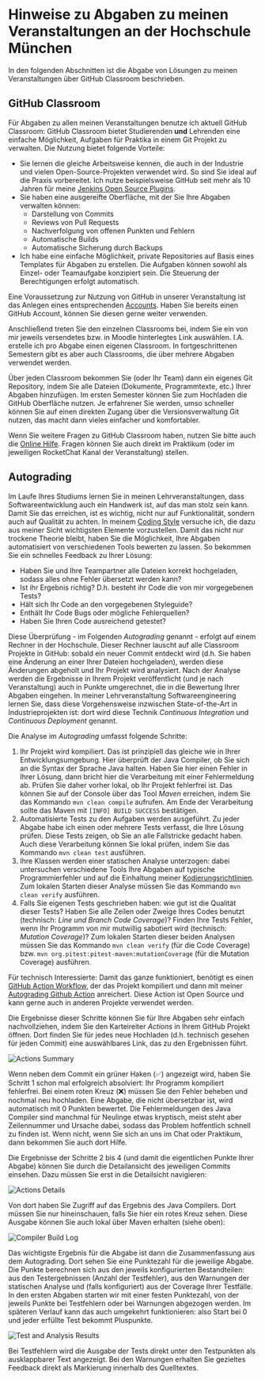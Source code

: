 # Hinweise zu Abgaben zu meinen Veranstaltungen an der Hochschule München

In den folgenden Abschnitten ist die Abgabe von Lösungen zu meinen Veranstaltungen über GitHub Classroom beschrieben.

## GitHub Classroom

Für Abgaben zu allen meinen Veranstaltungen benutze ich aktuell GitHub Classroom: GitHub Classroom bietet Studierenden **und** Lehrenden eine einfache Möglichkeit, Aufgaben für Praktika in einem Git Projekt zu verwalten. Die Nutzung bietet folgende Vorteile:
- Sie lernen die gleiche Arbeitsweise kennen, die auch in der Industrie und vielen Open-Source-Projekten verwendet wird. So sind Sie ideal auf die Praxis vorbereitet. Ich nutze beispielsweise GitHub seit mehr als 10 Jahren für meine [Jenkins Open Source Plugins](https://plugins.jenkins.io/ui/search?query=uhafner).
- Sie haben eine ausgereifte Oberfläche, mit der Sie Ihre Abgaben verwalten können:
    - Darstellung von Commits
    - Reviews von Pull Requests
    - Nachverfolgung von offenen Punkten und Fehlern
    - Automatische Builds
    - Automatische Sicherung durch Backups
- Ich habe eine einfache Möglichkeit, private Repositories auf Basis eines Templates für Abgaben zu erstellen. Die Aufgaben können sowohl als Einzel- oder Teamaufgabe konzipiert sein. Die Steuerung der Berechtigungen erfolgt automatisch.

Eine Voraussetzung zur Nutzung von GitHub in unserer Veranstaltung ist das Anlegen eines entsprechenden [Accounts](https://github.com/signup?source=login). Haben Sie bereits einen GitHub Account, können Sie diesen gerne weiter verwenden. 

Anschließend treten Sie den einzelnen Classrooms bei, indem Sie ein von mir jeweils versendetes bzw. in Moodle hinterlegtes Link auswählen. I.A. erstelle ich pro Abgabe einen eigenen Classroom. In fortgeschrittenen Semestern gibt es aber auch Classrooms, die über mehrere Abgaben verwendet werden.

Über jeden Classroom bekommen Sie (oder Ihr Team) dann ein eigenes Git Repository, indem Sie alle Dateien (Dokumente, Programmtexte, etc.) Ihrer Abgaben hinzufügen. Im ersten Semester können Sie zum Hochladen die GitHub Oberfläche nutzen. Je erfahrener Sie werden, umso schneller können Sie auf einen direkten Zugang über die Versionsverwaltung Git nutzen, das macht dann vieles einfacher und komfortabler.  

Wenn Sie weitere Fragen zu GitHub Classroom haben, nutzen Sie bitte auch die [Online Hilfe](https://classroom.github.com/help). Fragen können Sie auch direkt im Praktikum (oder im jeweiligen RocketChat Kanal der Veranstaltung) stellen.

## Autograding

Im Laufe Ihres Studiums lernen Sie in meinen Lehrveranstaltungen, dass Softwareentwicklung auch ein Handwerk ist, auf das man stolz sein kann. Damit Sie das erreichen, ist es wichtig, nicht nur auf Funktionalität, sondern auch auf Qualität zu achten. In meinem [Coding Style](https://github.com/uhafner/codingstyle) versuche ich, die dazu aus meiner Sicht wichtigsten Elemente vorzustellen. Damit das nicht nur trockene Theorie bleibt, haben Sie die Möglichkeit, Ihre Abgaben automatisiert von verschiedenen Tools bewerten zu lassen. So bekommen Sie ein schnelles Feedback zu Ihrer Lösung: 
- Haben Sie und Ihre Teampartner alle Dateien korrekt hochgeladen, sodass alles ohne Fehler übersetzt werden kann?
- Ist ihr Ergebnis richtig? D.h. besteht ihr Code die von mir vorgegebenen Tests?
- Hält sich Ihr Code an den vorgegebenen Styleguide?
- Enthält Ihr Code Bugs oder mögliche Fehlerquellen?
- Haben Sie Ihren Code ausreichend getestet?

Diese Überprüfung - im Folgenden *Autograding* genannt - erfolgt auf einem Rechner in der Hochschule. Dieser Rechner lauscht auf alle Classroom Projekte in GitHub: sobald ein neuer Commit entdeckt wird (d.h. Sie haben eine Änderung an einer Ihrer Dateien hochgeladen), werden diese Änderungen abgeholt und Ihr Projekt wird analysiert. Nach der Analyse werden die Ergebnisse in Ihrem Projekt veröffentlicht (und je nach Veranstaltung) auch in Punkte umgerechnet, die in die Bewertung Ihrer Abgaben eingehen. In meiner Lehrveranstaltung Softwareengineering lernen Sie, dass diese Vorgehensweise inzwischen State-of-the-Art in Industrieprojekten ist: dort wird diese Technik *Continuous Integration* und *Continuous Deployment* genannt.

Die Analyse im *Autograding* umfasst folgende Schritte: 

1. Ihr Projekt wird kompiliert. Das ist prinzipiell das gleiche wie in Ihrer Entwicklungsumgebung. Hier überprüft der Java Compiler, ob Sie sich an die Syntax der Sprache Java halten. Haben Sie hier einen Fehler in Ihrer Lösung, dann bricht hier die Verarbeitung mit einer Fehlermeldung ab. Prüfen Sie daher vorher lokal, ob Ihr Projekt fehlerfrei ist. Das können Sie auf der Console über das Tool *Maven* erreichen, indem Sie das Kommando `mvn clean compile` aufrufen. Am Ende der Verarbeitung sollte das Maven mit `[INFO] BUILD SUCCESS` bestätigen.
2. Automatisierte Tests zu den Aufgaben werden ausgeführt. Zu jeder Abgabe habe ich einen oder mehrere Tests verfasst, die Ihre Lösung prüfen. Diese Tests zeigen, ob Sie an alle Fallstricke gedacht haben. Auch diese Verarbeitung können Sie lokal prüfen, indem Sie das Kommando `mvn clean test` ausführen.
3. Ihre Klassen werden einer statischen Analyse unterzogen: dabei untersuchen verschiedene Tools Ihre Abgaben auf
typische Programmierfehler und auf die Einhaltung meiner [Kodierungsrichtlinien](https://github.com/uhafner/codingstyle). Zum lokalen Starten dieser Analyse müssen Sie das Kommando `mvn clean verify` ausführen.
4. Falls Sie eigenen Tests geschrieben haben: wie gut ist die Qualität dieser Tests? Haben Sie alle Zeilen oder Zweige Ihres Codes benutzt (technisch: *Line und Branch Code Coverage*)? Finden Ihre Tests Fehler, wenn Ihr Programm von mir mutwillig sabotiert wird (technisch: *Mutation Coverage*)? Zum lokalen Starten dieser beiden Analysen müssen Sie das Kommando `mvn clean verify` (für die Code Coverage) bzw.  `mvn org.pitest:pitest-maven:mutationCoverage` (für die Mutation Coverage) ausführen.

Für technisch Interessierte: Damit das ganze funktioniert, benötigt es einen [GitHub Action Workflow](https://github.com/uhafner/codingstyle/blob/main/.github/workflows/autograding.yml), der das Projekt kompiliert und dann mit meiner [Autograding Github Action](https://github.com/uhafner/autograding-github-action) anreichert. Diese Action ist Open Source und kann gerne auch in anderen Projekte verwendet werden.

Die Ergebnisse dieser Schritte können Sie für Ihre Abgaben sehr einfach nachvollziehen, indem Sie den Karteireiter *Actions* in Ihrem GitHub Projekt öffnen. Dort finden Sie für jedes neue Hochladen (d.h. technisch gesehen für  jeden Commit) eine auswählbares Link, das zu den Ergebnissen führt.
 
![Actions Summary](images/actions-overview.png)

Wenn neben dem Commit ein grüner Haken (✅) angezeigt wird, haben Sie Schritt 1 schon mal erfolgreich absolviert: Ihr Programm kompiliert fehlerfrei. Bei einem roten Kreuz (❌) müssen Sie den Fehler beheben und nochmal neu hochladen. Eine Abgabe, die nicht übersetzbar ist, wird automatisch mit 0 Punkten bewertet. Die Fehlermeldungen des Java Compiler sind manchmal für Neulinge etwas kryptisch, meist steht aber Zeilennummer und Ursache dabei, sodass das Problem hoffentlich schnell zu finden ist. Wenn nicht, wenn Sie sich an uns im Chat oder Praktikum, dann bekommen Sie auch dort Hilfe.

Die Ergebnisse der Schritte 2 bis 4 (und damit die eigentlichen Punkte Ihrer Abgabe) können Sie durch die Detailansicht des jeweiligen Commits einsehen. Dazu müssen Sie erst in die Detailsicht navigieren:

![Actions Details](images/actions-details.png)

Von dort haben Sie Zugriff auf das Ergebnis des Java Compilers. Dort müssen Sie nur hineinschauen, falls Sie hier ein rotes Kreuz sehen. Diese Ausgabe können Sie auch lokal über Maven erhalten (siehe oben):

![Compiler Build Log](images/actions-buildlog.png)

Das wichtigste Ergebnis für die Abgabe ist dann die Zusammenfassung aus dem Autograding. Dort sehen Sie eine Punktezahl für die jeweilige Abgabe. Die Punkte berechnen sich aus den jeweils konfigurierten Bestandteilen: aus den Testergebnissen (Anzahl der Testfehler), aus den Warnungen der statischen Analyse und (falls konfiguriert) aus der Coverage Ihrer Testfälle. In den ersten Abgaben starten wir mit einer festen Punktezahl, von der jeweils Punkte bei Testfehlern oder bei Warnungen abgezogen werden. Im späteren Verlauf kann das auch umgekehrt funktionieren: also Start bei 0 und jeder erfüllte Test bekommt Pluspunkte.

![Test and Analysis Results](images/actions-autograding.png)

Bei Testfehlern wird die Ausgabe der Tests direkt unter den Testpunkten als ausklappbarer Text angezeigt. Bei den Warnungen erhalten Sie gezieltes Feedback direkt als Markierung innerhalb des Quelltextes. 
 
